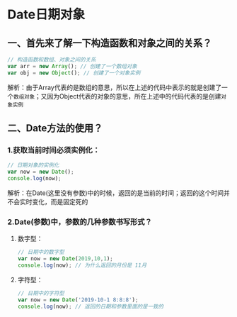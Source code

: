 # Date日期对象

## 一、首先来了解一下构造函数和对象之间的关系？

```javaScript
// 构造函数和数组、对象之间的关系
var arr = new Array(); // 创建了一个数组对象
var obj = new Object(); // 创建了一个对象实例
```

解析：由于Array代表的是数组的意思，所以在上述的代码中表示的就是创建了一个`数组对象`；又因为Object代表的对象的意思，所在上述中的代码代表的是创建`对象实例`

## 二、Date方法的使用？

### 1.获取当前时间必须实例化：

```javaScript
// 日期对象的实例化
var now = new Date();
console.log(now);
```

解析：在Date(这里没有参数)中的时候，返回的是当前的时间；返回的这个时间并不会实时变化，而是固定死的

### 2.Date(参数)中，参数的几种参数书写形式？

1. 数字型：

   ```javaScript
   // 日期中的数字型
   var now = new Date(2019,10,1); 
   console.log(now); // 为什么返回的月份是 11月
   ```

2. 字符型：

   ```javaScript
   // 日期中的字符型
   var now = new Date('2019-10-1 8:8:8'); 
   console.log(now); // 返回的日期和参数里面的是一致的
   ```

